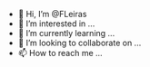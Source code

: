 - 👋 Hi, I’m @FLeiras
- 👀 I’m interested in ...
- 🌱 I’m currently learning ...
- 💞️ I’m looking to collaborate on ...
- 📫 How to reach me ...

<!---
FLeiras/FLeiras is a ✨ special ✨ repository because its `README.md` (this file) appears on your GitHub profile.
You can click the Preview link to take a look at your changes.
--->
